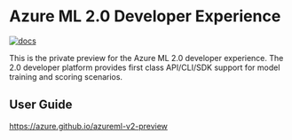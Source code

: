 # Azure ML 2.0 Developer Experience

[![docs](https://github.com/Azure/azureml-v2-preview/workflows/docs/badge.svg)](https://github.com/Azure/azureml-v2-preview/actions?query=workflow%3Adocs)

This is the private preview for the Azure ML 2.0 developer experience.
The 2.0 developer platform provides first class API/CLI/SDK support for model training and scoring scenarios.

## User Guide

https://azure.github.io/azureml-v2-preview
